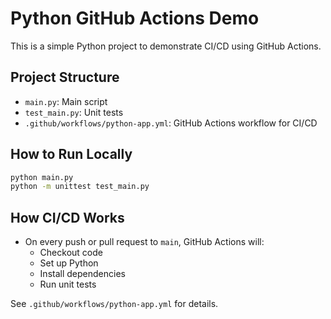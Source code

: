 # Python GitHub Actions Demo

This is a simple Python project to demonstrate CI/CD using GitHub Actions.

## Project Structure
- `main.py`: Main script
- `test_main.py`: Unit tests
- `.github/workflows/python-app.yml`: GitHub Actions workflow for CI/CD

## How to Run Locally
```bash
python main.py
python -m unittest test_main.py
```

## How CI/CD Works
- On every push or pull request to `main`, GitHub Actions will:
  - Checkout code
  - Set up Python
  - Install dependencies
  - Run unit tests

See `.github/workflows/python-app.yml` for details.
